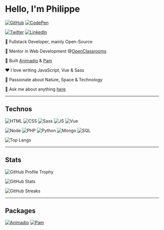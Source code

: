# Hello, I'm Philippe

[![GitHub](https://img.shields.io/badge/GitHub-0d1117?style=for-the-badge&logo=github&logoColor=white)](https://github.com/philippebeck)
[![CodePen](https://img.shields.io/badge/Codepen-131417?style=for-the-badge&logo=codepen&logoColor=white)](https://codepen.io/philippebeck)

[![Twitter](https://img.shields.io/badge/Twitter-1DA1F2?style=for-the-badge&logo=twitter&logoColor=white)](https://twitter.com/ph_beck)
[![LinkedIn](https://img.shields.io/badge/LinkedIn-0077B5?style=for-the-badge&logo=linkedin&logoColor=white)](https://www.linkedin.com/in/philippebeck)

🤖 Fullstack Developer, mainly Open-Source  

💼 Mentor in Web Development @[OpenClassrooms](https://openclassrooms.com)  

🌱 Built [Animadio](https://animadio.org) & [Pam](https://pam.philippebeck.net)  

❤️ I love writing JavaScript, Vue & Sass  

🔭 Passionate about Nature, Space & Technology

💬 Ask me about anything [here](https://github.com/philippebeck/philippebeck/issues)  

---
## Technos

![HTML](https://img.shields.io/badge/HTML5-E34F26?style=for-the-badge&logo=html5&logoColor=white)
![CSS](https://img.shields.io/badge/CSS3-1572B6?style=for-the-badge&logo=css3&logoColor=white)
![Sass](https://img.shields.io/badge/Sass-CC6699?style=for-the-badge&logo=sass&logoColor=white)
![JS](https://img.shields.io/badge/JavaScript-323330?style=for-the-badge&logo=javascript&logoColor=F7DF1E)
![Vue](https://img.shields.io/badge/Vue.js-35495E?style=for-the-badge&logo=vue.js&logoColor=4FC08D)

![Node](https://img.shields.io/badge/Node.js-43853D?style=for-the-badge&logo=node.js&logoColor=white)
![PHP](https://img.shields.io/badge/PHP-777BB4?style=for-the-badge&logo=php&logoColor=white)
![Python](https://img.shields.io/badge/Python-14354C?style=for-the-badge&logo=python&logoColor=white)
![Mongo](https://img.shields.io/badge/MongoDB-4EA94B?style=for-the-badge&logo=mongodb&logoColor=white)
![SQL](https://img.shields.io/badge/MySQL-00000F?style=for-the-badge&logo=mysql&logoColor=white)

![Top Langs](https://github-readme-stats.vercel.app/api/top-langs/?username=philippebeck&layout=compact&theme=midnight-purple)

---

## Stats

![GitHub Profile Trophy](https://github-profile-trophy.vercel.app/?username=philippebeck&theme=onedark)

![GitHub Stats](https://github-readme-stats.vercel.app/api?username=philippebeck&theme=midnight-purple&show_icons=true)

![GitHub Streaks](https://github-readme-streak-stats.herokuapp.com/?user=philippebeck&theme=midnight-purple)

---

## Packages

[![Animadio](https://github-readme-stats.vercel.app/api/pin/?username=philippebeck&repo=animadio&theme=midnight-purple)](https://www.npmjs.com/package/animadio)
[![Pam](https://github-readme-stats.vercel.app/api/pin/?username=philippebeck&repo=pam&theme=midnight-purple)](https://packagist.org/packages/philippebeck/pam)
